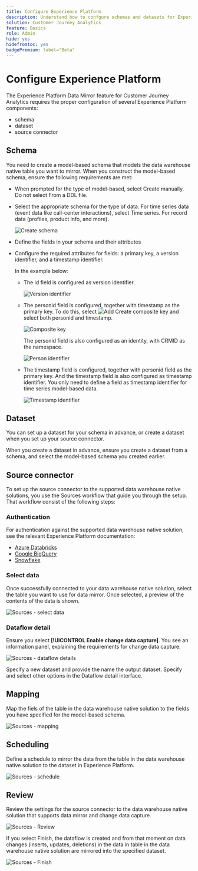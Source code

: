 ```yaml
---
title: Configure Experience Platform
description: Understand how to confgure schemas and datasets for Experience Platform Data Mirror for Customer Journey Analytics
solution: Customer Journey Analytics
feature: Basics
role: Admin
hide: yes
hidefromtoc: yes
badgePremium: label="Beta"
---
```

# Configure Experience Platform

The Experience Platform Data Mirror feature for Customer Journey Analytics requires the proper configuration of several Experience Platform components:

* schema
* dataset
* source connector

## Schema

You need to create a model-based schema that models the data warehouse native table you want to mirror. When you construct the model-based schema, ensure the following requirements are met:

* When prompted for the type of model-based, select Create manually. Do not select From a DDL file.
* Select the appropriate schema for the type of data. For time series data (event data like call-center interactions), select Time series. For record data (profiles, product info, and more).
  
  ![Create schema](assets/platform-schema-create.png)

* Define the fields in your schema and their attributes
* Configure the required attributes for fields: a primary key, a version identifier, and a timestamp identifier.

  In the example below:

  * The id field is configured as version identifier.

    ![Version identifier](assets/platform-schema-id.png)

  * The personid field is configured, together with timestamp as the primary key. To do this, select ![Add](/help/assets/icons/Add.svg) Create composite key and select both personid and timestamp. 

    ![Composite key](assets/platform-schema-compositekey.png)

    The personid field is also configured as an identity, with CRMID as the namespace.

    ![Person identifier](assets/platform-schema-personid.png)

  * The timestamp field is configured, together with personid field as the primary key. And the timestamp field is also configured as timestamp identifier. You only need to define a field as timestamp identifier for time series model-based data.

    ![Timestamp identifier](assets/platform-schema-timestamp.png)


## Dataset

You can set up a dataset for your schema in advance, or create a dataset when you set up your source connector. 

When you create a dataset in advance, ensure you create a dataset from a schema, and select the model-based schema you created earlier. 


## Source connector

To set up the source connector to the supported data warehouse native solutions, you use the Sources workflow that guide you through the setup. That workflow consist of the following steps:

### Authentication

For authentication against the supported data warehouse native solution, see the relevant Experience Platform documentation:

* [Azure Databricks](https://experienceleague.adobe.com/en/docs/experience-platform/sources/connectors/databases/databricks)
* [Google BigQuery](https://experienceleague.adobe.com/en/docs/experience-platform/sources/connectors/databases/bigquery)
* [Snowflake](https://experienceleague.adobe.com/en/docs/experience-platform/sources/connectors/databases/snowflake)


### Select data

Once successfully connected to your data warehouse native solution, select the table you want to use for data mirror. Once selected, a preview of the contents of the data is shown.

![Sources - select data](assets/platform-sources-selectdata.png)


### Dataflow detail

Ensure you select **[!UICONTROL Enable change data capture]**. You see an information panel, explaining the requirements for change data capture.

![Sources - dataflow details](assets/platform-sources-dataflowdetail-event.png)

Specify a new dataset and provide the name the output dataset. Specify and select other options in the Dataflow detail interface.


## Mapping

Map the fiels of the table in the data warehouse native solution to the fields you have specified for the model-based schema.

![Sources - mapping](assets/platform-sources-mapping.png)


## Scheduling

Define a schedule to mirror the data from the table in the data warehouse native solution to the dataset in Experience Platform.

![Sources - schedule](assets/platform-sources-scheduling.png)


## Review

Review the settings for the source connector to the data warehouse native solution that supports data mirror and change data capture.

![Sources - Review](assets/platform-sources-review.png)

If you select Finish, the dataflow is created and from that moment on data changes (inserts, updates, deletions) in the data in table in the data warehouse native solution are mirrored into the specified dataset.

![Sources - Finish](assets/platform-sources-finish.png)

